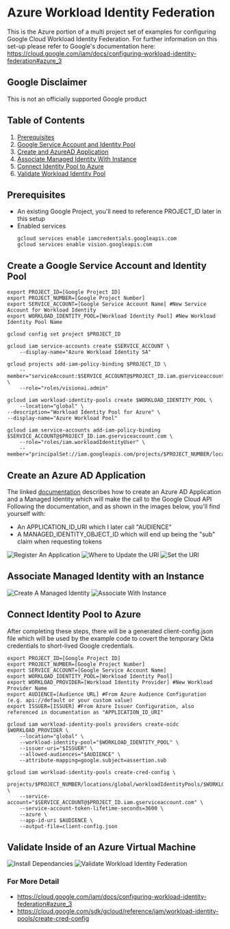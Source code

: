 # Azure Workload Identity Federation

This is the Azure portion of a multi project set of examples for configuring Google Cloud Workload Identity Federation. For further information on this set-up please refer to Google's documentation here: https://cloud.google.com/iam/docs/configuring-workload-identity-federation#azure_3

## Google Disclaimer
This is not an officially supported Google product

## Table of Contents
1. [Prerequisites](https://github.com/dreardon/workload-identity-azure#prerequisites)
1. [Google Service Account and Identity Pool](https://github.com/dreardon/workload-identity-azure#create-a-google-service-account-and-identity-pool)
1. [Create and AzureAD Application](https://github.com/dreardon/workload-identity-azure#create-an-azure-ad-application)
1. [Associate Managed Identity With Instance](https://github.com/dreardon/workload-identity-azure#associate-managed-identity-with-an-instance)
1. [Connect Identity Pool to Azure](https://github.com/dreardon/workload-identity-azure#connect-identity-pool-to-azure)
1. [Validate Workload Identity Pool](https://github.com/dreardon/workload-identity-azure#validate-inside-of-an-azure-virtual-machine)

## Prerequisites
<ul type="square"><li>An existing Google Project, you'll need to reference PROJECT_ID later in this setup</li>
<li>Enabled services</li>

```
gcloud services enable iamcredentials.googleapis.com
gcloud services enable vision.googleapis.com
```
</ul>

## Create a Google Service Account and Identity Pool
```
export PROJECT_ID=[Google Project ID]
export PROJECT_NUMBER=[Google Project Number]
export SERVICE_ACCOUNT=[Google Service Account Name] #New Service Account for Workload Identity
export WORKLOAD_IDENTITY_POOL=[Workload Identity Pool] #New Workload Identity Pool Name

gcloud config set project $PROJECT_ID

gcloud iam service-accounts create $SERVICE_ACCOUNT \
    --display-name="Azure Workload Identity SA"

gcloud projects add-iam-policy-binding $PROJECT_ID \
    --member="serviceAccount:$SERVICE_ACCOUNT@$PROJECT_ID.iam.gserviceaccount.com" \
    --role="roles/visionai.admin"

gcloud iam workload-identity-pools create $WORKLOAD_IDENTITY_POOL \
    --location="global" \
--description="Workload Identity Pool for Azure" \
--display-name="Azure Workload Pool"

gcloud iam service-accounts add-iam-policy-binding $SERVICE_ACCOUNT@$PROJECT_ID.iam.gserviceaccount.com \
    --role="roles/iam.workloadIdentityUser" \
    --member="principalSet://iam.googleapis.com/projects/$PROJECT_NUMBER/locations/global/workloadIdentityPools/$WORKLOAD_IDENTITY_POOL/*"
```
## Create an Azure AD Application
The linked [documentation](https://cloud.google.com/iam/docs/configuring-workload-identity-federation#prepare) describes how to create an Azure AD Application and a Managed Identity which will make the call to the Google Cloud API
Following the documentation, and as shown in the images below, you'll find yourself with:
- An APPLICATION_ID_URI which I later call "AUDIENCE"
- A MANAGED_IDENTITY_OBJECT_ID which will end up being the "sub" claim when requesting tokens

![Register An Application](assets/5NpKjK7iQbYUXZr.png)
![Where to Update the URI](assets/6JBFGG4an4BuZAh.png)
![Set the URI](assets/5QUgF68UChJMsPo.png)

## Associate Managed Identity with an Instance
![Create A Managed Identity](assets/5jCRPHFhoMK5BT4.png)
![Associate With Instance](assets/BC5zJJC5AadR9TY.png)

## Connect Identity Pool to Azure
After completing these steps, there will be a generated client-config.json file which will be used by the example code to covert the temporary Okta credentials to short-lived Google credentials.
```
export PROJECT_ID=[Google Project ID]
export PROJECT_NUMBER=[Google Project Number]
export SERVICE_ACCOUNT=[Google Service Account Name]
export WORKLOAD_IDENTITY_POOL=[Workload Identity Pool]
export WORKLOAD_PROVIDER=[Workload Identity Provider] #New Workload Provider Name
export AUDIENCE=[Audience URL] #From Azure Audience Configuration (e.g. api://default or your custom value)
export ISSUER=[ISSUER] #From Azure Issuer Configuration, also referenced in documentation as "APPLICATION_ID_URI"

gcloud iam workload-identity-pools providers create-oidc $WORKLOAD_PROVIDER \
    --location="global" \
    --workload-identity-pool="$WORKLOAD_IDENTITY_POOL" \
    --issuer-uri="$ISSUER" \
    --allowed-audiences="$AUDIENCE" \
    --attribute-mapping=google.subject=assertion.sub

gcloud iam workload-identity-pools create-cred-config \
    projects/$PROJECT_NUMBER/locations/global/workloadIdentityPools/$WORKLOAD_IDENTITY_POOL/providers/$WORKLOAD_PROVIDER \
    --service-account="$SERVICE_ACCOUNT@$PROJECT_ID.iam.gserviceaccount.com" \
    --service-account-token-lifetime-seconds=3600 \
    --azure \
    --app-id-uri $AUDIENCE \
    --output-file=client-config.json
```

## Validate Inside of an Azure Virtual Machine
![Install Dependancies](assets/7wPEeCbjgBRnxQE.png "Dependancies")
![Validate Workload Identity Federation](assets/6Fh3NjdYzUWgpb3.png "Validate")

### For More Detail
* https://cloud.google.com/iam/docs/configuring-workload-identity-federation#azure_3
* https://cloud.google.com/sdk/gcloud/reference/iam/workload-identity-pools/create-cred-config
